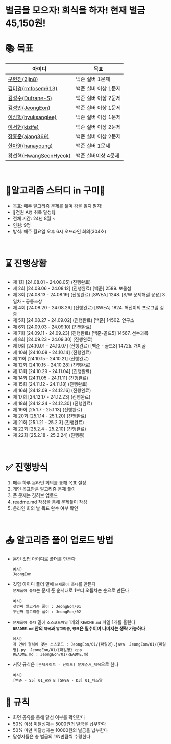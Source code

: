# 벌금을 모으자! 회식을 하자! 현재 벌금 45,150원!

# 📚 목표
|아이디|목표|
|------|---|
|[구현진(2jin8)](https://github.com/2jin8)| 백준 실버 1문제 |
|[김미경(rmfosem613)](https://github.com/rmfosem613)| 백준 실버 이상 1문제 |
|[김성수(Dufrane-S)](https://github.com/Dufrane-S)| 백준 실버 이상 2문제 |
|[김정언(JeongEon)](https://github.com/JeongEon8)| 백준 실버 이상 1문제 |
|[이상혁(hyuksanglee)](https://github.com/hyuksanglee)| 백준 실버 이상 1문제 |
|[이서현(kizife)](https://github.com/kizife)| 백준 실버 이상 2문제 |
|[장홍준(ajang369)](https://github.com/ajang369)| 백준 실버 이상 2문제 |
|[한아영(hanayoung)](https://github.com/hanayoung) | 백준 실버 1문제 |
|[황선혁(HwangSeonHyeok)](https://github.com/HwangSeonHyeok)| 백준 실버이상 4문제 |

<br>

# 💚알고리즘 스터디 in 구미💚
- 목표: 매주 알고리즘 문제를 풀며 감을 잃지 말자!
- 🎉전원 A형 취득 달성!🎉
- 전체 기간: 24년 8월 ~
- 인원: 9명
- 방식: 매주 월요일 오후 6시 오프라인 회의(304호)
<br>

# ⌛ 진행상황
- 제 1회 [24.08.01 - 24.08.05] (진행완료)
- 제 2회 [24.08.06 - 24.08.12] (진행완료) [백준] 2589. 보물섬
- 제 3회 [24.08.13 - 24.08.19] (진행완료) [SWEA] 1248. [S/W 문제해결 응용] 3일차 - 공통조상
- 제 4회 [24.08.20 - 24.08.26] (진행완료) [SWEA] 1824. 혁진이의 프로그램 검증
- 제 5회 [24.08.27 - 24.09.02] (진행완료) [백준] 14502. 연구소
- 제 6회 [24.09.03 - 24.09.10] (진행완료)
- 제 7회 [24.09.11 - 24.09.23] (진행완료) [백준-골드5] 14567. 선수과목
- 제 8회 [24.09.23 - 24.09.30] (진행완료)
- 제 9회 [24.10.01 - 24.10.07] (진행완료) [백준 - 골드3] 14725. 개미굴
- 제 10회 [24.10.08 - 24.10.14] (진행완료)
- 제 11회 [24.10.15 - 24.10.21] (진행완료)
- 제 12회 [24.10.15 - 24.10.28] (진행완료)
- 제 13회 [24.10.29 - 24.11.04] (진행완료)
- 제 14회 [24.11.05 - 24.11.11] (진행완료)
- 제 15회 [24.11.12 - 24.11.18] (진행완료)
- 제 16회 [24.12.09 - 24.12.16] (진행완료)
- 제 17회 [24.12.17 - 24.12.23] (진행완료)
- 제 18회 [24.12.24 - 24.12.30] (진행완료)
- 제 19회 [25.1.7 - 25.1.13] (진행완료)
- 제 20회 [25.1.14 - 25.1.20] (진행완료)
- 제 21회 [25.1.21 - 25.2.3] (진행완료)
- 제 22회 [25.2.4 - 25.2.10] (진행완료)
- 제 22회 [25.2.18 - 25.2.24] (진행중)


<br>

# ✅ 진행방식
1. 매주 하루 온라인 회의를 통해 목표 설정
2. 개인 목표만큼 알고리즘 문제 풀이
3. 푼 문제는 깃허브 업로드
4. readme.md 작성을 통해 문제풀이 작성
5. 온라인 회의 날 목표 완수 여부 확인

<br>

# 📤 알고리즘 풀이 업로드 방법
- 본인 깃헙 아이디로 폴더를 만든다
  ```
  예시)
  JeongEon
  ```
- 깃헙 아이디 폴더 밑에 `문제풀이 폴더`를 만든다 <br>
  `문제풀이 폴더`는 문제 푼 순서대로 1부터 오름차순 순으로 만든다
  ```
  예시)
  첫번째 알고리즘 풀이 : JeongEon/01
  두번째 알고리즘 풀이 : JeongEon/02
  ```
- `문제풀이 폴더` 밑에 `소스코드파일` 1개와 `README.md` 파일 1개를 올린다
  <br>
  **`README.md` 안의 `제목`과 `알고리즘`, `링크`은 필수이며 나머지는 생략 가능하다** 
  ```
  예시)
  각 언어 형식에 맞는 소스코드 : JeongEon/01/{파일명}.java  JeongEon/01/{파일명}.py  JeongEon/01/{파일명}.cpp
  README.md : JeongEon/01/README.md
  ```
- 커밋 규칙은 `[문제사이트 - 난이도] 문제순서_제목`으로 한다
  ```
  예시)
  [백준 - S5] 01_A와 B [SWEA - D3] 01_체스말
  ```


# 💸 규칙
- 화면 공유를 통해 달성 여부를 확인한다
- 50% 이상 미달성자는 5000원의 벌금을 납부한다
- 50% 미만 미달성자는 10000원의 벌금을 납부한다
- 달성자들은 총 벌금의 1/N만큼씩 수령한다

<br>
